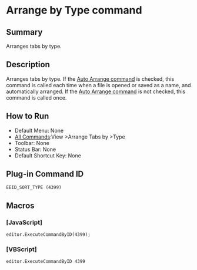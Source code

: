 # Arrange by Type command

## Summary

Arranges tabs by type.

## Description

Arranges tabs by type. If the [Auto Arrange command](auto_sort) is checked, this command is called each time when a file is opened or saved as a name, and automatically arranged. If the
[Auto Arrange command](auto_sort)
is not checked, this command is called once.

## How to Run

- Default Menu: None
- [All Commands](../tools/all_commands):View \>Arrange Tabs by
\>Type
- Toolbar: None
- Status Bar: None
- Default Shortcut Key: None

## Plug-in Command ID

```
EEID_SORT_TYPE (4399)```

## Macros

### \[JavaScript\]

```
editor.ExecuteCommandByID(4399);
```

### \[VBScript\]

```
editor.ExecuteCommandByID 4399
```
